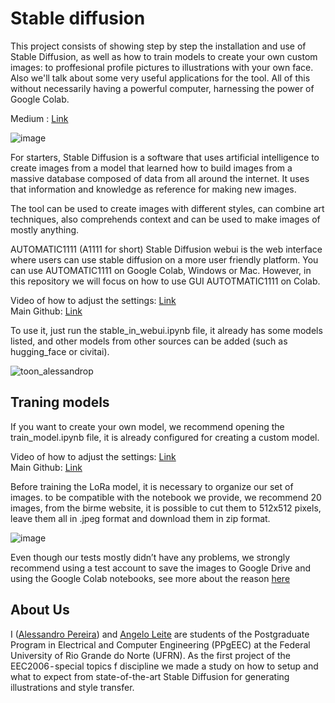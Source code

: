 # Stable diffusion
This project consists of showing step by step the installation and use of Stable Diffusion, as well as how to train models to create your own custom images: to proffesional profile pictures to illustrations with your own face. Also we'll talk about some very useful applications for the tool. All of this without necessarily having a powerful computer, harnessing the power of Google Colab.

Medium : [Link](https://medium.com/@alessandro.pereira.700/%EF%B8%8F-image-generation-using-neural-networks-3863cb234383) 

![image](https://github.com/AlessandroPTSN/stable_diffusion_in_colab/assets/50224653/dbbb3b15-204c-4195-a228-359158ccc618)

For starters, Stable Diffusion is a software that uses artificial intelligence to create images from a model that learned how to build images from a massive database composed of data from all around the internet. It uses that information and knowledge as reference for making new images.

The tool can be used to create images with different styles, can combine art techniques, also comprehends context and can be used to make images of mostly anything.

AUTOMATIC1111 (A1111 for short) Stable Diffusion webui is the web interface where users can use stable diffusion on a more user friendly platform. You can use AUTOMATIC1111 on Google Colab, Windows or Mac. However, in this repository we will focus on how to use GUI AUTOTMATIC1111 on Colab.

Video of how to adjust the settings: [Link](https://www.youtube.com/watch?v=X-mgG79HOZM)  
Main Github: [Link](https://github.com/nolanaatama/sd-1click-colab)  

To use it, just run the stable_in_webui.ipynb file, it already has some models listed, and other models from other sources can be added (such as hugging_face or civitai).  

![toon_alessandrop](https://github.com/AlessandroPTSN/stable_diffusion_in_colab/assets/50224653/d2202c2e-ae35-43f0-8ee1-900972d5586f)



## Traning models

If you want to create your own model, we recommend opening the train_model.ipynb file, it is already configured for creating a custom model.  

Video of how to adjust the settings: [Link](https://www.youtube.com/watch?v=UoQIVNjOPsI)   
Main Github: [Link](https://github.com/Linaqruf/kohya-trainer)

Before training the LoRa model, it is necessary to organize our set of images. to be compatible with the notebook we provide, we recommend 20 images, from the birme website, it is possible to cut them to 512x512 pixels, leave them all in .jpeg format and download them in zip format.

![image](https://github.com/AlessandroPTSN/stable_diffusion_in_colab/assets/50224653/823f2027-1278-42b4-b3b4-0a48448a608a)

Even though our tests mostly didn’t have any problems, we strongly recommend using a test account to save the images to Google Drive and using the Google Colab notebooks, see more about the reason [here](https://www.reddit.com/r/StableDiffusion/comments/12t8tc7/is_colab_going_to_start_banning_people_who_use_it/)

## About Us
I ([Alessandro Pereira](https://github.com/AlessandroPTSN)) and [Angelo Leite](https://github.com/angelolmg)  are students of the Postgraduate Program in Electrical and Computer Engineering (PPgEEC) at the Federal University of Rio Grande do Norte (UFRN). As the first project of the EEC2006 - special topics f discipline we made a study on how to setup and what to expect from state-of-the-art Stable Diffusion for generating illustrations and style transfer.
